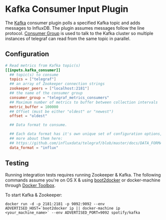 # Kafka Consumer Input Plugin

The [Kafka](http://kafka.apache.org/) consumer plugin polls a specified Kafka
topic and adds messages to InfluxDB. The plugin assumes messages follow the
line protocol. [Consumer Group](http://godoc.org/github.com/wvanbergen/kafka/consumergroup)
is used to talk to the Kafka cluster so multiple instances of telegraf can read
from the same topic in parallel.

## Configuration

```toml
# Read metrics from Kafka topic(s)
[[inputs.kafka_consumer]]
  ## topic(s) to consume
  topics = ["telegraf"]
  ## an array of Zookeeper connection strings
  zookeeper_peers = ["localhost:2181"]
  ## the name of the consumer group
  consumer_group = "telegraf_metrics_consumers"
  ## Maximum number of metrics to buffer between collection intervals
  metric_buffer = 100000
  ## Offset (must be either "oldest" or "newest")
  offset = "oldest"

  ## Data format to consume. 

  ## Each data format has it's own unique set of configuration options, read
  ## more about them here:
  ## https://github.com/influxdata/telegraf/blob/master/docs/DATA_FORMATS_INPUT.md
  data_format = "influx"
```

## Testing

Running integration tests requires running Zookeeper & Kafka. The following
commands assume you're on OS X & using [boot2docker](http://boot2docker.io/) or docker-machine through [Docker Toolbox](https://www.docker.com/docker-toolbox).

To start Kafka & Zookeeper:

```
docker run -d -p 2181:2181 -p 9092:9092 --env ADVERTISED_HOST=`boot2docker ip || docker-machine ip <your_machine_name>` --env ADVERTISED_PORT=9092 spotify/kafka
```
